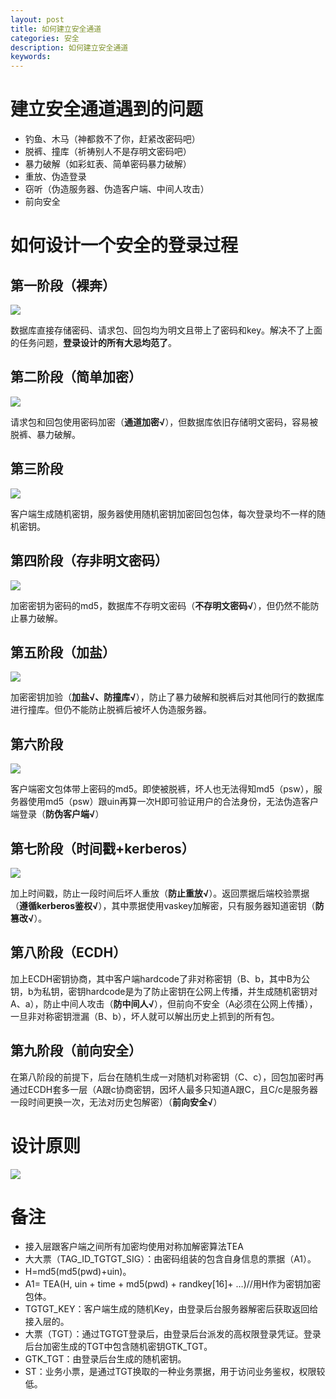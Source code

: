 ```yaml
---
layout: post
title: 如何建立安全通道
categories: 安全
description: 如何建立安全通道
keywords: 
---
```





# 建立安全通道遇到的问题

- 钓鱼、木马（神都救不了你，赶紧改密码吧）
- 脱裤、撞库（祈祷别人不是存明文密码吧）
- 暴力破解（如彩虹表、简单密码暴力破解）
- 重放、伪造登录
- 窃听（伪造服务器、伪造客户端、中间人攻击）
- 前向安全
 
# 如何设计一个安全的登录过程

 
## 第一阶段（裸奔）


![](/images/posts/2016-12-01-how-to-build-securty-community.md/1.png)

数据库直接存储密码、请求包、回包均为明文且带上了密码和key。解决不了上面的任务问题，**登录设计的所有大忌均范了**。
 

## 第二阶段（简单加密）

![](/images/posts/2016-12-01-how-to-build-securty-community.md/2.png)

请求包和回包使用密码加密（**通道加密√**），但数据库依旧存储明文密码，容易被脱裤、暴力破解。
 
 
## 第三阶段

![](/images/posts/2016-12-01-how-to-build-securty-community.md/3.png)

客户端生成随机密钥，服务器使用随机密钥加密回包包体，每次登录均不一样的随机密钥。
 

## 第四阶段（存非明文密码）

![](/images/posts/2016-12-01-how-to-build-securty-community.md/4.png)

加密密钥为密码的md5，数据库不存明文密码（**不存明文密码√**），但仍然不能防止暴力破解。
 
 
## 第五阶段（加盐）

![](/images/posts/2016-12-01-how-to-build-securty-community.md/5.png)

加密密钥加验（**加盐√、防撞库√**），防止了暴力破解和脱裤后对其他同行的数据库进行撞库。但仍不能防止脱裤后被坏人伪造服务器。
 
 
## 第六阶段


![](/images/posts/2016-12-01-how-to-build-securty-community.md/6.png)

客户端密文包体带上密码的md5。即使被脱裤，坏人也无法得知md5（psw），服务器使用md5（psw）跟uin再算一次H即可验证用户的合法身份，无法伪造客户端登录（**防伪客户端√**）

 
## 第七阶段（时间戳+kerberos）

![](/images/posts/2016-12-01-how-to-build-securty-community.md/7.png)

加上时间戳，防止一段时间后坏人重放（**防止重放√**）。返回票据后端校验票据（**遵循kerberos鉴权√**），其中票据使用vaskey加解密，只有服务器知道密钥（**防篡改√**）。
 
## 第八阶段（ECDH）

加上ECDH密钥协商，其中客户端hardcode了非对称密钥（B、b，其中B为公钥，b为私钥，密钥hardcode是为了防止密钥在公网上传播，并生成随机密钥对A、a），防止中间人攻击（**防中间人√**），但前向不安全（A必须在公网上传播），一旦非对称密钥泄漏（B、b），坏人就可以解出历史上抓到的所有包。
 
## 第九阶段（前向安全）

在第八阶段的前提下，后台在随机生成一对随机对称密钥（C、c），回包加密时再通过ECDH套多一层（A跟c协商密钥，因坏人最多只知道A跟C，且C/c是服务器一段时间更换一次，无法对历史包解密）（**前向安全√**）
 

# 设计原则

![](/images/posts/2016-12-01-how-to-build-securty-community.md/8.png)


# 备注

- 接入层跟客户端之间所有加密均使用对称加解密算法TEA
- 大大票（TAG_ID_TGTGT_SIG）：由密码组装的包含自身信息的票据（A1）。
- H=md5(md5(pwd)+uin)。
- A1= TEA(H, uin + time + md5(pwd) + randkey[16]+ …)//用H作为密钥加密包体。
- TGTGT_KEY：客户端生成的随机Key，由登录后台服务器解密后获取返回给接入层的。
- 大票（TGT）：通过TGTGT登录后，由登录后台派发的高权限登录凭证。登录后台加密生成的TGT中包含随机密钥GTK_TGT。
- GTK_TGT：由登录后台生成的随机密钥。
- ST：业务小票，是通过TGT换取的一种业务票据，用于访问业务鉴权，权限较低。

 


